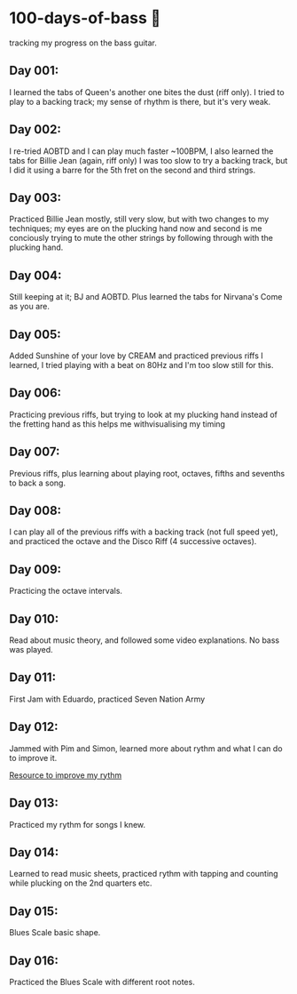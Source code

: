 # 100-days-of-bass 🎸
tracking my progress on the bass guitar.

## Day 001:
I learned the tabs of Queen's another one bites the dust (riff only). I tried to play to a backing track; my sense of rhythm is there, but it's very weak.

## Day 002:
I re-tried AOBTD and I can play much faster ~100BPM, I also learned the tabs for Billie Jean (again, riff only) I was too slow to try a backing track, but I did it using a barre for the 5th fret on the second and third strings.

## Day 003:
Practiced Billie Jean mostly, still very slow, but with two changes to my techniques; my eyes are on the plucking hand now and second is me conciously trying to mute the other strings by following through with the plucking hand.

## Day 004:
Still keeping at it; BJ and AOBTD. Plus learned the tabs for Nirvana's Come as you are.

## Day 005:
Added Sunshine of your love by CREAM and practiced previous riffs I learned, I tried playing with a beat on 80Hz and I'm too slow still for this.

## Day 006:
Practicing previous riffs, but trying to look at my plucking hand instead of the fretting hand as this helps me withvisualising my timing 

## Day 007:
Previous riffs, plus learning about playing root, octaves, fifths and sevenths to back a song.

## Day 008:
I can play all of the previous riffs with a backing track (not full speed yet), and practiced the octave and the Disco Riff (4 successive octaves). 

## Day 009:
Practicing the octave intervals.

## Day 010:
Read about music theory, and followed some video explanations. No bass was played. 


## Day 011:
First Jam with Eduardo, practiced Seven Nation Army


## Day 012:
Jammed with Pim and Simon, learned more about rythm and what I can do to improve it.

[Resource to improve my rythm](http://rubycliff.com/TheoryManual/LearnRhythm.html)

## Day 013:
Practiced my rythm for songs I knew. 

## Day 014:
Learned to read music sheets, practiced rythm with tapping and counting while plucking on the 2nd quarters etc.

## Day 015:
Blues Scale basic shape.

## Day 016:
Practiced the Blues Scale with different root notes.
